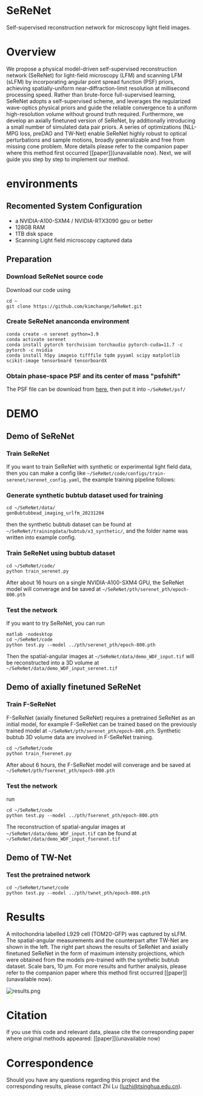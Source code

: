 # SeReNet

Self-supervised reconstruction network for microscopy light field images.

# Overview

We propose a physical model-driven self-supervised reconstruction network (SeReNet) for light-field microscopy (LFM) and scanning LFM (sLFM) by incorporating angular point spread function (PSF) priors, achieving spatially-uniform near-diffraction-limit resolution at millisecond processing speed. Rather than brute-force full-supervised learning, SeReNet adopts a self-supervised scheme, and leverages the regularized wave-optics physical priors and guide the reliable convergence to a uniform high-resolution volume without ground truth required. Furthermore, we develop an axially finetuned version of SeReNet, by additionally introducing a small number of simulated data pair priors. A series of optimizations (NLL-MPG loss, preDAO and TW-Net) enable SeReNet highly robust to optical perturbations and sample motions, broadly generalizable and free from missing cone problem.
More details please refer to the companion paper where this method first occurred [[paper]](unavailable now). Next, we will guide you step by step to implement our method.

# environments

## Recomented System Configuration

* a NVIDIA-A100-SXM4 / NVIDIA-RTX3090 gpu or better
* 128GB RAM
* 1TB disk space
* Scanning Light field microscopy captured data

## Preparation

### Download SeReNet source code

Download our code using

```
cd ~
git clone https://github.com/kimchange/SeReNet.git
```

### Create SeReNet ananconda environment

```
conda create -n serenet python=3.9
conda activate serenet
conda install pytorch torchvision torchaudio pytorch-cuda=11.7 -c pytorch -c nvidia
conda install h5py imageio tifffile tqdm pyyaml scipy matplotlib scikit-image tensorboard tensorboardX
```

### Obtain phase-space PSF and its center of mass "psfshift"

<!-- ```
cd ~/SeReNet/psf/psfcalc/

matlab
main_computePSF_serenet
``` -->

<!-- cd ~/SeReNet/psf/

python get_psfshift.py -->

The PSF file can be download from [here](https://drive.google.com/drive/folders/1FieOk-oLh0xGwOxP5IyXufbuSrLxrgvu?usp=drive_link), then put it into `~/SeReNet/psf/`

# DEMO

## Demo of SeReNet

### Train SeReNet

If you want to train SeReNet with synthetic or experimental light field data, then you can make a config like `~/SeReNet/code/configs/train-serenet/serenet_config.yaml`, the example training pipeline follows:

### Generate synthetic bubtub dataset used for training

```
cd ~/SeReNet/data/
genBubtubbead_imaging_urlfm_20231204
```

then the synthetic bubtub dataset can be found at `~/SeReNet/trainingdata/bubtub/x3_synthetic/`, and the folder name was written into example config.

### Train SeReNet using bubtub dataset

```
cd ~/SeReNet/code/
python train_serenet.py
```

After about 16 hours on a single NVIDIA-A100-SXM4 GPU, the SeReNet model will converage and be saved at `~/SeReNet/pth/serenet_pth/epoch-800.pth`

### Test the network

If you want to try SeReNet, you can run

```
matlab -nodesktop
cd ~/SeReNet/code
python test.py --model ../pth/serenet_pth/epoch-800.pth
```

Then the spatial-angular images at `~/SeReNet/data/demo_WDF_input.tif` will be reconstructed into a 3D volume at `~/SeReNet/data/demo_WDF_input_serenet.tif`

## Demo of axially finetuned SeReNet

### Train F-SeReNet

F-SeReNet (axially finetuned SeReNet) requires a pretrained SeReNet as an initial model, for example F-SeReNet can be trained based on the previously trained model at `~/SeReNet/pth/serenet_pth/epoch-800.pth`.  Synthetic bubtub 3D volume data are involved in F-SeReNet training.

```
cd ~/SeReNet/code
python train_fserenet.py
```

After about 6 hours, the F-SeReNet model will converage and be saved at `~/SeReNet/pth/fserenet_pth/epoch-800.pth`

### Test the network

run

```
cd ~/SeReNet/code
python test.py --model ../pth/fserenet_pth/epoch-800.pth
```

The reconstruction of spatial-angular images at `~/SeReNet/data/demo_WDF_input.tif` can be found at `~/SeReNet/data/demo_WDF_input_fserenet.tif`

## Demo of TW-Net

### Test the pretrained network

```
cd ~/SeReNet/twnet/code
python test.py --model ../pth/twnet_pth/epoch-800.pth
```

# Results

A mitochondria labelled L929 cell (TOM20-GFP) was captured by sLFM. The spatial-angular measurements and the counterpart after TW-Net are shown in the left. The right part shows the results of SeReNet and axially finetuned SeReNet in the form of maximum intensity projections, which were obtained from the models pre-trained with the synthetic bubtub dataset. Scale bars, 10 μm. For more results and further analysis, please refer to the companion paper where this method first occurred [[paper]](unavailable now).

![results.png](images/results.png)

# Citation

If you use this code and relevant data, please cite the corresponding paper where original methods appeared:
[[paper]](unavailable now)

# Correspondence

Should you have any questions regarding this project and the corresponding results, please contact Zhi Lu (luzhi@tsinghua.edu.cn).
